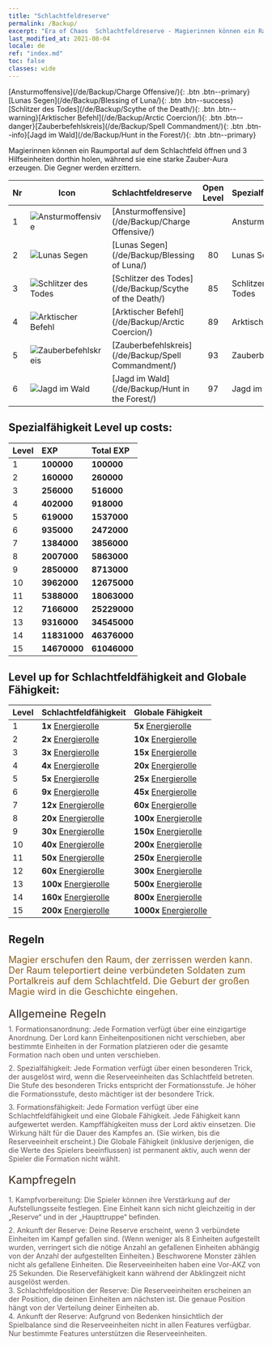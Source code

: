 ```yaml
---
title: "Schlachtfeldreserve"
permalink: /Backup/
excerpt: "Era of Chaos  Schlachtfeldreserve - Magierinnen können ein Raumportal auf dem Schlachtfeld öffnen und 3 Hilfseinheiten dorthin holen, während sie eine starke Zauber-Aura erzeugen. Die Gegner werden erzittern."
last_modified_at: 2021-08-04
locale: de
ref: "index.md"
toc: false
classes: wide
---
```


  [Ansturmoffensive](/de/Backup/Charge Offensive/){: .btn .btn--primary}[Lunas Segen](/de/Backup/Blessing of Luna/){: .btn .btn--success}[Schlitzer des Todes](/de/Backup/Scythe of the Death/){: .btn .btn--warning}[Arktischer Befehl](/de/Backup/Arctic Coercion/){: .btn .btn--danger}[Zauberbefehlskreis](/de/Backup/Spell Commandment/){: .btn .btn--info}[Jagd im Wald](/de/Backup/Hunt in the Forest/){: .btn .btn--primary}

  Magierinnen können ein Raumportal auf dem Schlachtfeld öffnen und 3 Hilfseinheiten dorthin holen, während sie eine starke Zauber-Aura erzeugen. Die Gegner werden erzittern.

  |  Nr  | Icon | Schlachtfeldreserve | Open Level | Spezialfähigkeit | Schlachtfeldfähigkeit | Globale Fähigkeit |
  |:-----|------|:---------------|:----------:|:--------------|:--------------|:-------------|
  | 1  | ![Ansturmoffensive](/images/b/backupIcon_1.png) | [Ansturmoffensive](/de/Backup/Charge Offensive/) |  | Ansturmsoffensive | Stürmischer Angriff | Speerspitze |
  | 2  | ![Lunas Segen](/images/b/backupIcon_2.png) | [Lunas Segen](/de/Backup/Blessing of Luna/) | 80 | Lunas Segen | Heilen | Energiekraft |
  | 3  | ![Schlitzer des Todes](/images/b/backupIcon_3.png) | [Schlitzer des Todes](/de/Backup/Scythe of the Death/) | 85 | Schlitzer des Todes | Peinigen | Gelehrsamkeit |
  | 4  | ![Arktischer Befehl](/images/b/backupIcon_4.png) | [Arktischer Befehl](/de/Backup/Arctic Coercion/) | 89 | Arktischer Befehl | Mächtige Energie | Nahrung |
  | 5  | ![Zauberbefehlskreis](/images/b/backupIcon_6.png) | [Zauberbefehlskreis](/de/Backup/Spell Commandment/) | 93 | Zauberbefehlskreis | Kraftfeld | Erglühen |
  | 6  | ![Jagd im Wald](/images/b/backupIcon_5.png) | [Jagd im Wald](/de/Backup/Hunt in the Forest/) | 97 | Jagd im Wald | Ansporn | Ermächtigung |


## Spezialfähigkeit Level up costs:

  |  Level  | EXP | Total EXP | 
  |:-----|:----|:----------| 
  | 1 | **100000** | **100000** | 
  | 2 | **160000** | **260000** | 
  | 3 | **256000** | **516000** | 
  | 4 | **402000** | **918000** | 
  | 5 | **619000** | **1537000** | 
  | 6 | **935000** | **2472000** | 
  | 7 | **1384000** | **3856000** | 
  | 8 | **2007000** | **5863000** | 
  | 9 | **2850000** | **8713000** | 
  | 10 | **3962000** | **12675000** | 
  | 11 | **5388000** | **18063000** | 
  | 12 | **7166000** | **25229000** | 
  | 13 | **9316000** | **34545000** | 
  | 14 | **11831000** | **46376000** | 
  | 15 | **14670000** | **61046000** | 


## Level up for Schlachtfeldfähigkeit and Globale Fähigkeit:

  |  Level  | Schlachtfeldfähigkeit | Globale Fähigkeit | 
  |:-----|:----|:----------| 
  | 1 | **1x** [Energierolle](/ItemsDE/con_830/) | **5x** [Energierolle](/ItemsDE/con_830/) | 
  | 2 | **2x** [Energierolle](/ItemsDE/con_830/) | **10x** [Energierolle](/ItemsDE/con_830/) | 
  | 3 | **3x** [Energierolle](/ItemsDE/con_830/) | **15x** [Energierolle](/ItemsDE/con_830/) | 
  | 4 | **4x** [Energierolle](/ItemsDE/con_830/) | **20x** [Energierolle](/ItemsDE/con_830/) | 
  | 5 | **5x** [Energierolle](/ItemsDE/con_830/) | **25x** [Energierolle](/ItemsDE/con_830/) | 
  | 6 | **9x** [Energierolle](/ItemsDE/con_830/) | **45x** [Energierolle](/ItemsDE/con_830/) | 
  | 7 | **12x** [Energierolle](/ItemsDE/con_830/) | **60x** [Energierolle](/ItemsDE/con_830/) | 
  | 8 | **20x** [Energierolle](/ItemsDE/con_830/) | **100x** [Energierolle](/ItemsDE/con_830/) | 
  | 9 | **30x** [Energierolle](/ItemsDE/con_830/) | **150x** [Energierolle](/ItemsDE/con_830/) | 
  | 10 | **40x** [Energierolle](/ItemsDE/con_830/) | **200x** [Energierolle](/ItemsDE/con_830/) | 
  | 11 | **50x** [Energierolle](/ItemsDE/con_830/) | **250x** [Energierolle](/ItemsDE/con_830/) | 
  | 12 | **60x** [Energierolle](/ItemsDE/con_830/) | **300x** [Energierolle](/ItemsDE/con_830/) | 
  | 13 | **100x** [Energierolle](/ItemsDE/con_830/) | **500x** [Energierolle](/ItemsDE/con_830/) | 
  | 14 | **160x** [Energierolle](/ItemsDE/con_830/) | **800x** [Energierolle](/ItemsDE/con_830/) | 
  | 15 | **200x** [Energierolle](/ItemsDE/con_830/) | **1000x** [Energierolle](/ItemsDE/con_830/) | 


## Regeln

  <span style="color: #8a5c1d;font-size:18px">Magier erschufen den Raum, der zerrissen werden kann. Der Raum teleportiert deine verbündeten Soldaten zum Portalkreis auf dem Schlachtfeld. Die Geburt der großen Magie wird in die Geschichte eingehen. </span><br/><span style="color: #ffffff">　</span><br/><span style="color: #3c2a1e;font-size:22px">Allgemeine Regeln</span><br/><span style="color: #ffffff;font-size:6px">　</span><br/><span style="color: #645252">1. Formationsanordnung: Jede Formation verfügt über eine einzigartige Anordnung. Der Lord kann Einheitenpositionen nicht verschieben, aber bestimmte Einheiten in der Formation platzieren oder die gesamte Formation nach oben und unten verschieben. </span><br/><span style="color: #ffffff;font-size:6px">　</span><br/><span style="color: #645252">2. Spezialfähigkeit: Jede Formation verfügt über einen besonderen Trick, der ausgelöst wird, wenn die Reserveeinheiten das Schlachtfeld betreten. Die Stufe des besonderen Tricks entspricht der Formationsstufe. Je höher die Formationsstufe, desto mächtiger ist der besondere Trick. </span><br/><span style="color: #ffffff;font-size:6px">　</span><br/><span style="color: #645252">3. Formationsfähigkeit: Jede Formation verfügt über eine Schlachtfeldfähigkeit und eine Globale Fähigkeit. Jede Fähigkeit kann aufgewertet werden. Kampffähigkeiten muss der Lord aktiv einsetzen. Die Wirkung hält für die Dauer des Kampfes an. (Sie wirken, bis die Reserveeinheit erscheint.) Die Globale Fähigkeit (inklusive derjenigen, die die Werte des Spielers beeinflussen) ist permanent aktiv, auch wenn der Spieler die Formation nicht wählt. </span><br/><span style="color: #ffffff">　</span><br/><span style="color: #3c2a1e;font-size:22px">Kampfregeln</span><br/><span style="color: #ffffff;font-size:6px">　</span><br/><span style="color: #ffffff;font-size:6px">　</span><br/><span style="color: #645252">1. Kampfvorbereitung: Die Spieler können ihre Verstärkung auf der Aufstellungsseite festlegen. Eine Einheit kann sich nicht gleichzeitig in der „Reserve“ und in der „Haupttruppe“ befinden. </span><br/><span style="color: #ffffff;font-size:6px">　</span><br/><span style="color: #645252">2. Ankunft der Reserve: Deine Reserve erscheint, wenn 3 verbündete Einheiten im Kampf gefallen sind. (Wenn weniger als 8 Einheiten aufgestellt wurden, verringert sich die nötige Anzahl an gefallenen Einheiten abhängig von der Anzahl der aufgestellten Einheiten.) Beschworene Monster zählen nicht als gefallene Einheiten. Die Reserveeinheiten haben eine Vor-AKZ von 25 Sekunden. Die Reservefähigkeit kann während der Abklingzeit nicht ausgelöst werden. </span><br/><span style="color: #645252">3. Schlachtfeldposition der Reserve: Die Reserveeinheiten erscheinen an der Position, die deinen Einheiten am nächsten ist. Die genaue Position hängt von der Verteilung deiner Einheiten ab. </span><br/><span style="color: #645252">4. Ankunft der Reserve: Aufgrund von Bedenken hinsichtlich der Spielbalance sind die Reserveeinheiten nicht in allen Features verfügbar. Nur bestimmte Features unterstützen die Reserveeinheiten.</span>

<br/>
